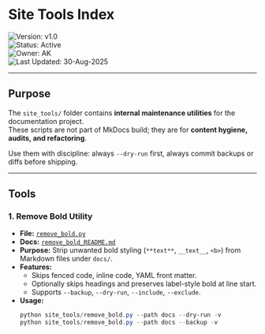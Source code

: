 # Site Tools Index

![Version: v1.0](https://img.shields.io/badge/Version-v1.0-informational)  
![Status: Active](https://img.shields.io/badge/Status-Active-green)  
![Owner: AK](https://img.shields.io/badge/Owner-AK-blue)  
![Last Updated: 30-Aug-2025](https://img.shields.io/badge/Last_Updated-30--Aug--2025-lightgrey)

---

## Purpose

The `site_tools/` folder contains **internal maintenance utilities** for the documentation project.  
These scripts are not part of MkDocs build; they are for **content hygiene, audits, and refactoring**.  

Use them with discipline: always `--dry-run` first, always commit backups or diffs before shipping.

---

## Tools

### 1. Remove Bold Utility
- **File:** [`remove_bold.py`](../site_tools/remove_bold.py)  
- **Docs:** [`remove_bold_README.md`](../site_tools/remove_bold_README.md)  
- **Purpose:** Strip unwanted bold styling (`**text**`, `__text__`, `<b>`) from Markdown files under `docs/`.  
- **Features:**  
  - Skips fenced code, inline code, YAML front matter.  
  - Optionally skips headings and preserves label-style bold at line start.  
  - Supports `--backup`, `--dry-run`, `--include`, `--exclude`.  
- **Usage:**  
  ```powershell
  python site_tools/remove_bold.py --path docs --dry-run -v
  python site_tools/remove_bold.py --path docs --backup -v
